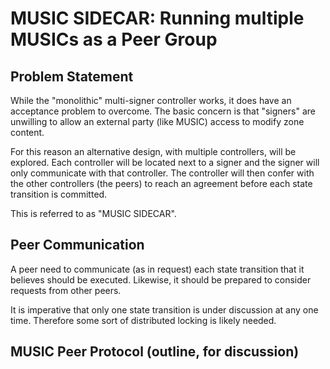 # MUSIC SIDECAR: Running multiple MUSICs as a Peer Group

## Problem Statement

While the "monolithic" multi-signer controller works, it does have an acceptance problem to overcome. The basic concern is that "signers" are unwilling to allow an external party (like MUSIC) access to modify zone content.

For this reason an alternative design, with multiple controllers, will be explored. Each controller will be located next to a signer and the signer will only communicate with that controller. The controller will then confer with the other controllers (the peers) to reach an agreement before each state transition is committed.

This is referred to as "MUSIC SIDECAR".

## Peer Communication

A peer need to communicate (as in request) each state transition that it believes should be executed. Likewise, it should be prepared to consider requests from other peers.

It is imperative that only one state transition is under discussion at any one time. Therefore some sort of distributed locking is likely needed.

## MUSIC Peer Protocol (outline, for discussion)

